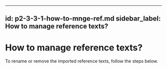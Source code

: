 ---
id: p2-3-3-1-how-to-mnge-ref.md
sidebar_label: How to manage reference texts?
--------
# How to manage reference texts?

To rename or remove the imported reference texts, follow the steps below.
